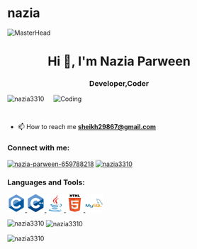 # nazia
![MasterHead](https://www.hostinger.com/tutorials/wp-content/uploads/sites/2/2021/12/freelance-web-developer.webp)
<h1 align="center">Hi 👋, I'm Nazia Parween</h1>
<h3 align="center">Developer,Coder</h3>
<img align="right" alt="Coding" width="400" src="https://i.pinimg.com/736x/f5/b0/45/f5b045627b6c125e500fc02f42d79763.jpg">

<p align="left"> <img src="https://komarev.com/ghpvc/?username=nazia3310&label=Profile%20views&color=0e75b6&style=flat" alt="nazia3310" /> </p>

<p align="left"> <a href="https://twitter.com/" target="blank"><img src="https://img.shields.io/twitter/follow/?logo=twitter&style=for-the-badge" alt="" /></a> </p>

- 📫 How to reach me **sheikh29867@gmail.com**

<h3 align="left">Connect with me:</h3>
<p align="left">
<a href="https://linkedin.com/in/nazia-parween-659788218" target="blank"><img align="center" src="https://raw.githubusercontent.com/rahuldkjain/github-profile-readme-generator/master/src/images/icons/Social/linked-in-alt.svg" alt="nazia-parween-659788218" height="30" width="40" /></a>
<a href="https://www.instagram.com/__nazia_parween/" target="blank"><img align="center" src="https://raw.githubusercontent.com/rahuldkjain/github-profile-readme-generator/master/src/images/icons/Social/instagram.svg" alt="nazia3310" height="30" width="40" /></a>
</p>

<h3 align="left">Languages and Tools:</h3>
<p align="left"> <a href="https://www.cprogramming.com/" target="_blank" rel="noreferrer"> <img src="https://raw.githubusercontent.com/devicons/devicon/master/icons/c/c-original.svg" alt="c" width="40" height="40"/> </a><a href="https://www.w3schools.com/cpp/" target="_blank" rel="noreferrer"> <img src="https://raw.githubusercontent.com/devicons/devicon/master/icons/cplusplus/cplusplus-original.svg" alt="java" width="40" height="40"/> </a> <a href="https://www.w3schools.com/java/" target="_blank" rel="noreferrer"> <img src="https://raw.githubusercontent.com/devicons/devicon/master/icons/java/java-original.svg" alt="java" width="40" height="40"/> </a> <a href="https://www.w3.org/html/" target="_blank" rel="noreferrer"> <img src="https://raw.githubusercontent.com/devicons/devicon/master/icons/html5/html5-original-wordmark.svg" alt="html5" width="40" height="40"/> </a> <a href="https://www.mysql.com/" target="_blank" rel="noreferrer"> <img src="https://raw.githubusercontent.com/devicons/devicon/master/icons/mysql/mysql-original-wordmark.svg" alt="mysql" width="40" height="40"/> </a> </p>

<p><img align="left" src="https://github-readme-stats.vercel.app/api/top-langs?username=nazia3310&show_icons=true&locale=en&layout=compact" alt="nazia3310" /></p>

<p>&nbsp;<img align="center" src="https://github-readme-stats.vercel.app/api?username=nazia3310&show_icons=true&locale=en" alt="nazia3310" /></p>

<p><img align="center" src="https://github-readme-streak-stats.herokuapp.com/?user=nazia3310&" alt="nazia3310" /></p>
